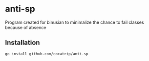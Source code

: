 # anti-sp
Program created for binusian to minimalize the chance to fail classes because of absence

## Installation
    go install github.com/cocatrip/anti-sp
